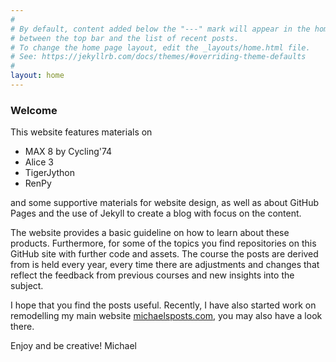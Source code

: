 ```yaml
---
#
# By default, content added below the "---" mark will appear in the home page
# between the top bar and the list of recent posts.
# To change the home page layout, edit the _layouts/home.html file.
# See: https://jekyllrb.com/docs/themes/#overriding-theme-defaults
#
layout: home
---
```


### Welcome

This website features materials on

- MAX 8 by Cycling'74
- Alice 3
- TigerJython
- RenPy

and some supportive materials for website design, as well as about GitHub Pages and the use of Jekyll to create a blog with focus on the content.

The website provides a basic guideline on how to learn about these products. Furthermore, for some of the topics you find repositories on this GitHub site with further code and assets. The course the posts are derived from is held every year, every time there are adjustments and changes that reflect the feedback from previous courses and new insights into the subject.

I hope that you find the posts useful. Recently, I have also started work on remodelling my main website [michaelsposts.com](www.michaelsposts.com), you may also have a look there.

Enjoy and be creative!
Michael
